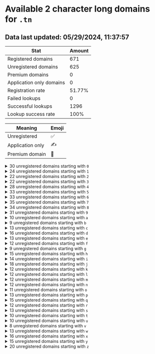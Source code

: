# Available 2 character long domains for `.tn`

## Data last updated: 05/29/2024, 11:37:57

|Stat|Amount|
|--|--|
|Registered domains|671|
|Unregistered domains|625|
|Premium domains|0|
|Application only domains|0|
|Registration rate|51.77%|
|Failed lookups|0|
|Successful lookups|1296|
|Lookup success rate|100%|


|Meaning|Emoji|
|--|--|
|Unregistered|:white_check_mark:|
|Application only|:writing_hand:|
|Premium domain|:gem:|

<details>
<summary>30 unregistered domains starting with <bold><code>0</code></bold></summary>

|Type|Domain|
|--|--|
|:white_check_mark:|`02.tn`|
|:white_check_mark:|`03.tn`|
|:white_check_mark:|`05.tn`|
|:white_check_mark:|`06.tn`|
|:white_check_mark:|`09.tn`|
|:white_check_mark:|`0a.tn`|
|:white_check_mark:|`0b.tn`|
|:white_check_mark:|`0c.tn`|
|:white_check_mark:|`0d.tn`|
|:white_check_mark:|`0e.tn`|
|:white_check_mark:|`0f.tn`|
|:white_check_mark:|`0g.tn`|
|:white_check_mark:|`0h.tn`|
|:white_check_mark:|`0i.tn`|
|:white_check_mark:|`0j.tn`|
|:white_check_mark:|`0k.tn`|
|:white_check_mark:|`0l.tn`|
|:white_check_mark:|`0m.tn`|
|:white_check_mark:|`0n.tn`|
|:white_check_mark:|`0o.tn`|
|:white_check_mark:|`0p.tn`|
|:white_check_mark:|`0q.tn`|
|:white_check_mark:|`0r.tn`|
|:white_check_mark:|`0s.tn`|
|:white_check_mark:|`0t.tn`|
|:white_check_mark:|`0u.tn`|
|:white_check_mark:|`0v.tn`|
|:white_check_mark:|`0w.tn`|
|:white_check_mark:|`0y.tn`|
|:white_check_mark:|`0z.tn`|
</details>
<details>
<summary>24 unregistered domains starting with <bold><code>1</code></bold></summary>

|Type|Domain|
|--|--|
|:white_check_mark:|`16.tn`|
|:white_check_mark:|`1a.tn`|
|:white_check_mark:|`1b.tn`|
|:white_check_mark:|`1d.tn`|
|:white_check_mark:|`1e.tn`|
|:white_check_mark:|`1f.tn`|
|:white_check_mark:|`1g.tn`|
|:white_check_mark:|`1h.tn`|
|:white_check_mark:|`1i.tn`|
|:white_check_mark:|`1j.tn`|
|:white_check_mark:|`1k.tn`|
|:white_check_mark:|`1l.tn`|
|:white_check_mark:|`1n.tn`|
|:white_check_mark:|`1o.tn`|
|:white_check_mark:|`1p.tn`|
|:white_check_mark:|`1r.tn`|
|:white_check_mark:|`1s.tn`|
|:white_check_mark:|`1t.tn`|
|:white_check_mark:|`1u.tn`|
|:white_check_mark:|`1v.tn`|
|:white_check_mark:|`1w.tn`|
|:white_check_mark:|`1x.tn`|
|:white_check_mark:|`1y.tn`|
|:white_check_mark:|`1z.tn`|
</details>
<details>
<summary>22 unregistered domains starting with <bold><code>2</code></bold></summary>

|Type|Domain|
|--|--|
|:white_check_mark:|`20.tn`|
|:white_check_mark:|`29.tn`|
|:white_check_mark:|`2c.tn`|
|:white_check_mark:|`2d.tn`|
|:white_check_mark:|`2e.tn`|
|:white_check_mark:|`2f.tn`|
|:white_check_mark:|`2h.tn`|
|:white_check_mark:|`2i.tn`|
|:white_check_mark:|`2j.tn`|
|:white_check_mark:|`2l.tn`|
|:white_check_mark:|`2m.tn`|
|:white_check_mark:|`2o.tn`|
|:white_check_mark:|`2p.tn`|
|:white_check_mark:|`2q.tn`|
|:white_check_mark:|`2r.tn`|
|:white_check_mark:|`2s.tn`|
|:white_check_mark:|`2t.tn`|
|:white_check_mark:|`2v.tn`|
|:white_check_mark:|`2w.tn`|
|:white_check_mark:|`2x.tn`|
|:white_check_mark:|`2y.tn`|
|:white_check_mark:|`2z.tn`|
</details>
<details>
<summary>22 unregistered domains starting with <bold><code>3</code></bold></summary>

|Type|Domain|
|--|--|
|:white_check_mark:|`30.tn`|
|:white_check_mark:|`31.tn`|
|:white_check_mark:|`32.tn`|
|:white_check_mark:|`34.tn`|
|:white_check_mark:|`35.tn`|
|:white_check_mark:|`36.tn`|
|:white_check_mark:|`37.tn`|
|:white_check_mark:|`3b.tn`|
|:white_check_mark:|`3e.tn`|
|:white_check_mark:|`3f.tn`|
|:white_check_mark:|`3h.tn`|
|:white_check_mark:|`3j.tn`|
|:white_check_mark:|`3k.tn`|
|:white_check_mark:|`3l.tn`|
|:white_check_mark:|`3n.tn`|
|:white_check_mark:|`3o.tn`|
|:white_check_mark:|`3q.tn`|
|:white_check_mark:|`3u.tn`|
|:white_check_mark:|`3v.tn`|
|:white_check_mark:|`3x.tn`|
|:white_check_mark:|`3y.tn`|
|:white_check_mark:|`3z.tn`|
</details>
<details>
<summary>28 unregistered domains starting with <bold><code>4</code></bold></summary>

|Type|Domain|
|--|--|
|:white_check_mark:|`40.tn`|
|:white_check_mark:|`41.tn`|
|:white_check_mark:|`42.tn`|
|:white_check_mark:|`43.tn`|
|:white_check_mark:|`46.tn`|
|:white_check_mark:|`47.tn`|
|:white_check_mark:|`48.tn`|
|:white_check_mark:|`49.tn`|
|:white_check_mark:|`4b.tn`|
|:white_check_mark:|`4e.tn`|
|:white_check_mark:|`4f.tn`|
|:white_check_mark:|`4h.tn`|
|:white_check_mark:|`4i.tn`|
|:white_check_mark:|`4j.tn`|
|:white_check_mark:|`4k.tn`|
|:white_check_mark:|`4l.tn`|
|:white_check_mark:|`4m.tn`|
|:white_check_mark:|`4n.tn`|
|:white_check_mark:|`4o.tn`|
|:white_check_mark:|`4p.tn`|
|:white_check_mark:|`4q.tn`|
|:white_check_mark:|`4r.tn`|
|:white_check_mark:|`4s.tn`|
|:white_check_mark:|`4t.tn`|
|:white_check_mark:|`4v.tn`|
|:white_check_mark:|`4w.tn`|
|:white_check_mark:|`4y.tn`|
|:white_check_mark:|`4z.tn`|
</details>
<details>
<summary>33 unregistered domains starting with <bold><code>5</code></bold></summary>

|Type|Domain|
|--|--|
|:white_check_mark:|`50.tn`|
|:white_check_mark:|`51.tn`|
|:white_check_mark:|`52.tn`|
|:white_check_mark:|`53.tn`|
|:white_check_mark:|`54.tn`|
|:white_check_mark:|`56.tn`|
|:white_check_mark:|`57.tn`|
|:white_check_mark:|`59.tn`|
|:white_check_mark:|`5a.tn`|
|:white_check_mark:|`5b.tn`|
|:white_check_mark:|`5c.tn`|
|:white_check_mark:|`5d.tn`|
|:white_check_mark:|`5e.tn`|
|:white_check_mark:|`5f.tn`|
|:white_check_mark:|`5h.tn`|
|:white_check_mark:|`5i.tn`|
|:white_check_mark:|`5j.tn`|
|:white_check_mark:|`5k.tn`|
|:white_check_mark:|`5l.tn`|
|:white_check_mark:|`5m.tn`|
|:white_check_mark:|`5n.tn`|
|:white_check_mark:|`5o.tn`|
|:white_check_mark:|`5p.tn`|
|:white_check_mark:|`5q.tn`|
|:white_check_mark:|`5r.tn`|
|:white_check_mark:|`5s.tn`|
|:white_check_mark:|`5t.tn`|
|:white_check_mark:|`5u.tn`|
|:white_check_mark:|`5v.tn`|
|:white_check_mark:|`5w.tn`|
|:white_check_mark:|`5x.tn`|
|:white_check_mark:|`5y.tn`|
|:white_check_mark:|`5z.tn`|
</details>
<details>
<summary>33 unregistered domains starting with <bold><code>6</code></bold></summary>

|Type|Domain|
|--|--|
|:white_check_mark:|`60.tn`|
|:white_check_mark:|`61.tn`|
|:white_check_mark:|`62.tn`|
|:white_check_mark:|`63.tn`|
|:white_check_mark:|`65.tn`|
|:white_check_mark:|`67.tn`|
|:white_check_mark:|`68.tn`|
|:white_check_mark:|`6a.tn`|
|:white_check_mark:|`6b.tn`|
|:white_check_mark:|`6c.tn`|
|:white_check_mark:|`6d.tn`|
|:white_check_mark:|`6e.tn`|
|:white_check_mark:|`6f.tn`|
|:white_check_mark:|`6g.tn`|
|:white_check_mark:|`6h.tn`|
|:white_check_mark:|`6i.tn`|
|:white_check_mark:|`6j.tn`|
|:white_check_mark:|`6k.tn`|
|:white_check_mark:|`6l.tn`|
|:white_check_mark:|`6m.tn`|
|:white_check_mark:|`6n.tn`|
|:white_check_mark:|`6o.tn`|
|:white_check_mark:|`6p.tn`|
|:white_check_mark:|`6q.tn`|
|:white_check_mark:|`6r.tn`|
|:white_check_mark:|`6s.tn`|
|:white_check_mark:|`6t.tn`|
|:white_check_mark:|`6u.tn`|
|:white_check_mark:|`6v.tn`|
|:white_check_mark:|`6w.tn`|
|:white_check_mark:|`6x.tn`|
|:white_check_mark:|`6y.tn`|
|:white_check_mark:|`6z.tn`|
</details>
<details>
<summary>35 unregistered domains starting with <bold><code>7</code></bold></summary>

|Type|Domain|
|--|--|
|:white_check_mark:|`70.tn`|
|:white_check_mark:|`71.tn`|
|:white_check_mark:|`72.tn`|
|:white_check_mark:|`73.tn`|
|:white_check_mark:|`74.tn`|
|:white_check_mark:|`75.tn`|
|:white_check_mark:|`76.tn`|
|:white_check_mark:|`78.tn`|
|:white_check_mark:|`79.tn`|
|:white_check_mark:|`7a.tn`|
|:white_check_mark:|`7b.tn`|
|:white_check_mark:|`7c.tn`|
|:white_check_mark:|`7d.tn`|
|:white_check_mark:|`7e.tn`|
|:white_check_mark:|`7f.tn`|
|:white_check_mark:|`7g.tn`|
|:white_check_mark:|`7h.tn`|
|:white_check_mark:|`7i.tn`|
|:white_check_mark:|`7j.tn`|
|:white_check_mark:|`7k.tn`|
|:white_check_mark:|`7l.tn`|
|:white_check_mark:|`7m.tn`|
|:white_check_mark:|`7n.tn`|
|:white_check_mark:|`7o.tn`|
|:white_check_mark:|`7p.tn`|
|:white_check_mark:|`7q.tn`|
|:white_check_mark:|`7r.tn`|
|:white_check_mark:|`7s.tn`|
|:white_check_mark:|`7t.tn`|
|:white_check_mark:|`7u.tn`|
|:white_check_mark:|`7v.tn`|
|:white_check_mark:|`7w.tn`|
|:white_check_mark:|`7x.tn`|
|:white_check_mark:|`7y.tn`|
|:white_check_mark:|`7z.tn`|
</details>
<details>
<summary>34 unregistered domains starting with <bold><code>8</code></bold></summary>

|Type|Domain|
|--|--|
|:white_check_mark:|`80.tn`|
|:white_check_mark:|`81.tn`|
|:white_check_mark:|`82.tn`|
|:white_check_mark:|`83.tn`|
|:white_check_mark:|`84.tn`|
|:white_check_mark:|`85.tn`|
|:white_check_mark:|`87.tn`|
|:white_check_mark:|`89.tn`|
|:white_check_mark:|`8a.tn`|
|:white_check_mark:|`8b.tn`|
|:white_check_mark:|`8c.tn`|
|:white_check_mark:|`8d.tn`|
|:white_check_mark:|`8e.tn`|
|:white_check_mark:|`8f.tn`|
|:white_check_mark:|`8g.tn`|
|:white_check_mark:|`8h.tn`|
|:white_check_mark:|`8i.tn`|
|:white_check_mark:|`8j.tn`|
|:white_check_mark:|`8k.tn`|
|:white_check_mark:|`8l.tn`|
|:white_check_mark:|`8m.tn`|
|:white_check_mark:|`8n.tn`|
|:white_check_mark:|`8o.tn`|
|:white_check_mark:|`8p.tn`|
|:white_check_mark:|`8q.tn`|
|:white_check_mark:|`8r.tn`|
|:white_check_mark:|`8s.tn`|
|:white_check_mark:|`8t.tn`|
|:white_check_mark:|`8u.tn`|
|:white_check_mark:|`8v.tn`|
|:white_check_mark:|`8w.tn`|
|:white_check_mark:|`8x.tn`|
|:white_check_mark:|`8y.tn`|
|:white_check_mark:|`8z.tn`|
</details>
<details>
<summary>31 unregistered domains starting with <bold><code>9</code></bold></summary>

|Type|Domain|
|--|--|
|:white_check_mark:|`90.tn`|
|:white_check_mark:|`92.tn`|
|:white_check_mark:|`93.tn`|
|:white_check_mark:|`94.tn`|
|:white_check_mark:|`95.tn`|
|:white_check_mark:|`98.tn`|
|:white_check_mark:|`9a.tn`|
|:white_check_mark:|`9b.tn`|
|:white_check_mark:|`9c.tn`|
|:white_check_mark:|`9e.tn`|
|:white_check_mark:|`9f.tn`|
|:white_check_mark:|`9g.tn`|
|:white_check_mark:|`9h.tn`|
|:white_check_mark:|`9i.tn`|
|:white_check_mark:|`9j.tn`|
|:white_check_mark:|`9k.tn`|
|:white_check_mark:|`9l.tn`|
|:white_check_mark:|`9m.tn`|
|:white_check_mark:|`9n.tn`|
|:white_check_mark:|`9o.tn`|
|:white_check_mark:|`9p.tn`|
|:white_check_mark:|`9q.tn`|
|:white_check_mark:|`9r.tn`|
|:white_check_mark:|`9s.tn`|
|:white_check_mark:|`9t.tn`|
|:white_check_mark:|`9u.tn`|
|:white_check_mark:|`9v.tn`|
|:white_check_mark:|`9w.tn`|
|:white_check_mark:|`9x.tn`|
|:white_check_mark:|`9y.tn`|
|:white_check_mark:|`9z.tn`|
</details>
<details>
<summary>10 unregistered domains starting with <bold><code>a</code></bold></summary>

|Type|Domain|
|--|--|
|:white_check_mark:|`a0.tn`|
|:white_check_mark:|`a1.tn`|
|:white_check_mark:|`a3.tn`|
|:white_check_mark:|`a5.tn`|
|:white_check_mark:|`a6.tn`|
|:white_check_mark:|`a7.tn`|
|:white_check_mark:|`a8.tn`|
|:white_check_mark:|`a9.tn`|
|:white_check_mark:|`ah.tn`|
|:white_check_mark:|`ax.tn`|
</details>
<details>
<summary>9 unregistered domains starting with <bold><code>b</code></bold></summary>

|Type|Domain|
|--|--|
|:white_check_mark:|`b0.tn`|
|:white_check_mark:|`b2.tn`|
|:white_check_mark:|`b3.tn`|
|:white_check_mark:|`b4.tn`|
|:white_check_mark:|`b5.tn`|
|:white_check_mark:|`b6.tn`|
|:white_check_mark:|`b7.tn`|
|:white_check_mark:|`b8.tn`|
|:white_check_mark:|`b9.tn`|
</details>
<details>
<summary>13 unregistered domains starting with <bold><code>c</code></bold></summary>

|Type|Domain|
|--|--|
|:white_check_mark:|`c0.tn`|
|:white_check_mark:|`c1.tn`|
|:white_check_mark:|`c2.tn`|
|:white_check_mark:|`c3.tn`|
|:white_check_mark:|`c4.tn`|
|:white_check_mark:|`c5.tn`|
|:white_check_mark:|`c6.tn`|
|:white_check_mark:|`c7.tn`|
|:white_check_mark:|`c8.tn`|
|:white_check_mark:|`c9.tn`|
|:white_check_mark:|`ck.tn`|
|:white_check_mark:|`cq.tn`|
|:white_check_mark:|`cz.tn`|
</details>
<details>
<summary>16 unregistered domains starting with <bold><code>d</code></bold></summary>

|Type|Domain|
|--|--|
|:white_check_mark:|`d0.tn`|
|:white_check_mark:|`d1.tn`|
|:white_check_mark:|`d2.tn`|
|:white_check_mark:|`d3.tn`|
|:white_check_mark:|`d4.tn`|
|:white_check_mark:|`d5.tn`|
|:white_check_mark:|`d6.tn`|
|:white_check_mark:|`d7.tn`|
|:white_check_mark:|`d8.tn`|
|:white_check_mark:|`d9.tn`|
|:white_check_mark:|`dg.tn`|
|:white_check_mark:|`dh.tn`|
|:white_check_mark:|`di.tn`|
|:white_check_mark:|`dp.tn`|
|:white_check_mark:|`dx.tn`|
|:white_check_mark:|`dz.tn`|
</details>
<details>
<summary>13 unregistered domains starting with <bold><code>e</code></bold></summary>

|Type|Domain|
|--|--|
|:white_check_mark:|`e0.tn`|
|:white_check_mark:|`e1.tn`|
|:white_check_mark:|`e2.tn`|
|:white_check_mark:|`e3.tn`|
|:white_check_mark:|`e4.tn`|
|:white_check_mark:|`e5.tn`|
|:white_check_mark:|`e6.tn`|
|:white_check_mark:|`e8.tn`|
|:white_check_mark:|`e9.tn`|
|:white_check_mark:|`ec.tn`|
|:white_check_mark:|`eh.tn`|
|:white_check_mark:|`ej.tn`|
|:white_check_mark:|`em.tn`|
</details>
<details>
<summary>12 unregistered domains starting with <bold><code>f</code></bold></summary>

|Type|Domain|
|--|--|
|:white_check_mark:|`f0.tn`|
|:white_check_mark:|`f2.tn`|
|:white_check_mark:|`f3.tn`|
|:white_check_mark:|`f4.tn`|
|:white_check_mark:|`f6.tn`|
|:white_check_mark:|`f7.tn`|
|:white_check_mark:|`f8.tn`|
|:white_check_mark:|`f9.tn`|
|:white_check_mark:|`fq.tn`|
|:white_check_mark:|`fs.tn`|
|:white_check_mark:|`ft.tn`|
|:white_check_mark:|`fz.tn`|
</details>
<details>
<summary>9 unregistered domains starting with <bold><code>g</code></bold></summary>

|Type|Domain|
|--|--|
|:white_check_mark:|`g0.tn`|
|:white_check_mark:|`g1.tn`|
|:white_check_mark:|`g3.tn`|
|:white_check_mark:|`g4.tn`|
|:white_check_mark:|`g5.tn`|
|:white_check_mark:|`g6.tn`|
|:white_check_mark:|`g7.tn`|
|:white_check_mark:|`g8.tn`|
|:white_check_mark:|`g9.tn`|
</details>
<details>
<summary>15 unregistered domains starting with <bold><code>h</code></bold></summary>

|Type|Domain|
|--|--|
|:white_check_mark:|`h0.tn`|
|:white_check_mark:|`h2.tn`|
|:white_check_mark:|`h3.tn`|
|:white_check_mark:|`h4.tn`|
|:white_check_mark:|`h5.tn`|
|:white_check_mark:|`h6.tn`|
|:white_check_mark:|`h7.tn`|
|:white_check_mark:|`h8.tn`|
|:white_check_mark:|`h9.tn`|
|:white_check_mark:|`hc.tn`|
|:white_check_mark:|`hf.tn`|
|:white_check_mark:|`hj.tn`|
|:white_check_mark:|`ho.tn`|
|:white_check_mark:|`hp.tn`|
|:white_check_mark:|`hw.tn`|
</details>
<details>
<summary>14 unregistered domains starting with <bold><code>i</code></bold></summary>

|Type|Domain|
|--|--|
|:white_check_mark:|`i0.tn`|
|:white_check_mark:|`i1.tn`|
|:white_check_mark:|`i2.tn`|
|:white_check_mark:|`i3.tn`|
|:white_check_mark:|`i4.tn`|
|:white_check_mark:|`i5.tn`|
|:white_check_mark:|`i6.tn`|
|:white_check_mark:|`i7.tn`|
|:white_check_mark:|`i9.tn`|
|:white_check_mark:|`iq.tn`|
|:white_check_mark:|`iu.tn`|
|:white_check_mark:|`iw.tn`|
|:white_check_mark:|`iy.tn`|
|:white_check_mark:|`iz.tn`|
</details>
<details>
<summary>18 unregistered domains starting with <bold><code>j</code></bold></summary>

|Type|Domain|
|--|--|
|:white_check_mark:|`j0.tn`|
|:white_check_mark:|`j1.tn`|
|:white_check_mark:|`j2.tn`|
|:white_check_mark:|`j3.tn`|
|:white_check_mark:|`j4.tn`|
|:white_check_mark:|`j5.tn`|
|:white_check_mark:|`j6.tn`|
|:white_check_mark:|`j7.tn`|
|:white_check_mark:|`j8.tn`|
|:white_check_mark:|`j9.tn`|
|:white_check_mark:|`ji.tn`|
|:white_check_mark:|`jq.tn`|
|:white_check_mark:|`jr.tn`|
|:white_check_mark:|`jt.tn`|
|:white_check_mark:|`jw.tn`|
|:white_check_mark:|`jx.tn`|
|:white_check_mark:|`jy.tn`|
|:white_check_mark:|`jz.tn`|
</details>
<details>
<summary>12 unregistered domains starting with <bold><code>k</code></bold></summary>

|Type|Domain|
|--|--|
|:white_check_mark:|`k0.tn`|
|:white_check_mark:|`k1.tn`|
|:white_check_mark:|`k3.tn`|
|:white_check_mark:|`k4.tn`|
|:white_check_mark:|`k5.tn`|
|:white_check_mark:|`k6.tn`|
|:white_check_mark:|`k7.tn`|
|:white_check_mark:|`k8.tn`|
|:white_check_mark:|`k9.tn`|
|:white_check_mark:|`kf.tn`|
|:white_check_mark:|`kq.tn`|
|:white_check_mark:|`kx.tn`|
</details>
<details>
<summary>12 unregistered domains starting with <bold><code>l</code></bold></summary>

|Type|Domain|
|--|--|
|:white_check_mark:|`l0.tn`|
|:white_check_mark:|`l1.tn`|
|:white_check_mark:|`l2.tn`|
|:white_check_mark:|`l4.tn`|
|:white_check_mark:|`l5.tn`|
|:white_check_mark:|`l7.tn`|
|:white_check_mark:|`l8.tn`|
|:white_check_mark:|`l9.tn`|
|:white_check_mark:|`lf.tn`|
|:white_check_mark:|`lq.tn`|
|:white_check_mark:|`lt.tn`|
|:white_check_mark:|`lz.tn`|
</details>
<details>
<summary>12 unregistered domains starting with <bold><code>m</code></bold></summary>

|Type|Domain|
|--|--|
|:white_check_mark:|`m0.tn`|
|:white_check_mark:|`m1.tn`|
|:white_check_mark:|`m2.tn`|
|:white_check_mark:|`m3.tn`|
|:white_check_mark:|`m4.tn`|
|:white_check_mark:|`m5.tn`|
|:white_check_mark:|`m6.tn`|
|:white_check_mark:|`m7.tn`|
|:white_check_mark:|`m8.tn`|
|:white_check_mark:|`m9.tn`|
|:white_check_mark:|`ml.tn`|
|:white_check_mark:|`ms.tn`|
</details>
<details>
<summary>12 unregistered domains starting with <bold><code>n</code></bold></summary>

|Type|Domain|
|--|--|
|:white_check_mark:|`n0.tn`|
|:white_check_mark:|`n2.tn`|
|:white_check_mark:|`n3.tn`|
|:white_check_mark:|`n4.tn`|
|:white_check_mark:|`n5.tn`|
|:white_check_mark:|`n6.tn`|
|:white_check_mark:|`n7.tn`|
|:white_check_mark:|`n8.tn`|
|:white_check_mark:|`n9.tn`|
|:white_check_mark:|`nk.tn`|
|:white_check_mark:|`nq.tn`|
|:white_check_mark:|`nw.tn`|
</details>
<details>
<summary>11 unregistered domains starting with <bold><code>o</code></bold></summary>

|Type|Domain|
|--|--|
|:white_check_mark:|`o0.tn`|
|:white_check_mark:|`o1.tn`|
|:white_check_mark:|`o4.tn`|
|:white_check_mark:|`o5.tn`|
|:white_check_mark:|`o6.tn`|
|:white_check_mark:|`o7.tn`|
|:white_check_mark:|`o8.tn`|
|:white_check_mark:|`o9.tn`|
|:white_check_mark:|`oh.tn`|
|:white_check_mark:|`om.tn`|
|:white_check_mark:|`os.tn`|
</details>
<details>
<summary>13 unregistered domains starting with <bold><code>p</code></bold></summary>

|Type|Domain|
|--|--|
|:white_check_mark:|`p0.tn`|
|:white_check_mark:|`p1.tn`|
|:white_check_mark:|`p2.tn`|
|:white_check_mark:|`p3.tn`|
|:white_check_mark:|`p4.tn`|
|:white_check_mark:|`p5.tn`|
|:white_check_mark:|`p6.tn`|
|:white_check_mark:|`p7.tn`|
|:white_check_mark:|`p8.tn`|
|:white_check_mark:|`p9.tn`|
|:white_check_mark:|`pk.tn`|
|:white_check_mark:|`po.tn`|
|:white_check_mark:|`pv.tn`|
</details>
<details>
<summary>15 unregistered domains starting with <bold><code>q</code></bold></summary>

|Type|Domain|
|--|--|
|:white_check_mark:|`q0.tn`|
|:white_check_mark:|`q1.tn`|
|:white_check_mark:|`q2.tn`|
|:white_check_mark:|`q3.tn`|
|:white_check_mark:|`q4.tn`|
|:white_check_mark:|`q5.tn`|
|:white_check_mark:|`q6.tn`|
|:white_check_mark:|`q7.tn`|
|:white_check_mark:|`q8.tn`|
|:white_check_mark:|`qc.tn`|
|:white_check_mark:|`qg.tn`|
|:white_check_mark:|`qh.tn`|
|:white_check_mark:|`qi.tn`|
|:white_check_mark:|`qj.tn`|
|:white_check_mark:|`qz.tn`|
</details>
<details>
<summary>12 unregistered domains starting with <bold><code>r</code></bold></summary>

|Type|Domain|
|--|--|
|:white_check_mark:|`r0.tn`|
|:white_check_mark:|`r1.tn`|
|:white_check_mark:|`r2.tn`|
|:white_check_mark:|`r3.tn`|
|:white_check_mark:|`r4.tn`|
|:white_check_mark:|`r5.tn`|
|:white_check_mark:|`r6.tn`|
|:white_check_mark:|`r8.tn`|
|:white_check_mark:|`r9.tn`|
|:white_check_mark:|`rf.tn`|
|:white_check_mark:|`ri.tn`|
|:white_check_mark:|`rw.tn`|
</details>
<details>
<summary>13 unregistered domains starting with <bold><code>s</code></bold></summary>

|Type|Domain|
|--|--|
|:white_check_mark:|`s0.tn`|
|:white_check_mark:|`s1.tn`|
|:white_check_mark:|`s2.tn`|
|:white_check_mark:|`s3.tn`|
|:white_check_mark:|`s5.tn`|
|:white_check_mark:|`s6.tn`|
|:white_check_mark:|`s7.tn`|
|:white_check_mark:|`s8.tn`|
|:white_check_mark:|`s9.tn`|
|:white_check_mark:|`sj.tn`|
|:white_check_mark:|`sl.tn`|
|:white_check_mark:|`sx.tn`|
|:white_check_mark:|`sy.tn`|
</details>
<details>
<summary>10 unregistered domains starting with <bold><code>t</code></bold></summary>

|Type|Domain|
|--|--|
|:white_check_mark:|`t0.tn`|
|:white_check_mark:|`t2.tn`|
|:white_check_mark:|`t3.tn`|
|:white_check_mark:|`t4.tn`|
|:white_check_mark:|`t5.tn`|
|:white_check_mark:|`t6.tn`|
|:white_check_mark:|`t7.tn`|
|:white_check_mark:|`t9.tn`|
|:white_check_mark:|`tj.tn`|
|:white_check_mark:|`tq.tn`|
</details>
<details>
<summary>10 unregistered domains starting with <bold><code>u</code></bold></summary>

|Type|Domain|
|--|--|
|:white_check_mark:|`u0.tn`|
|:white_check_mark:|`u1.tn`|
|:white_check_mark:|`u2.tn`|
|:white_check_mark:|`u3.tn`|
|:white_check_mark:|`u4.tn`|
|:white_check_mark:|`u5.tn`|
|:white_check_mark:|`u6.tn`|
|:white_check_mark:|`u7.tn`|
|:white_check_mark:|`u8.tn`|
|:white_check_mark:|`u9.tn`|
</details>
<details>
<summary>8 unregistered domains starting with <bold><code>v</code></bold></summary>

|Type|Domain|
|--|--|
|:white_check_mark:|`v0.tn`|
|:white_check_mark:|`v1.tn`|
|:white_check_mark:|`v3.tn`|
|:white_check_mark:|`v5.tn`|
|:white_check_mark:|`v7.tn`|
|:white_check_mark:|`v8.tn`|
|:white_check_mark:|`v9.tn`|
|:white_check_mark:|`vb.tn`|
</details>
<details>
<summary>13 unregistered domains starting with <bold><code>w</code></bold></summary>

|Type|Domain|
|--|--|
|:white_check_mark:|`w0.tn`|
|:white_check_mark:|`w1.tn`|
|:white_check_mark:|`w3.tn`|
|:white_check_mark:|`w5.tn`|
|:white_check_mark:|`w6.tn`|
|:white_check_mark:|`w7.tn`|
|:white_check_mark:|`w8.tn`|
|:white_check_mark:|`w9.tn`|
|:white_check_mark:|`wb.tn`|
|:white_check_mark:|`wf.tn`|
|:white_check_mark:|`wg.tn`|
|:white_check_mark:|`wh.tn`|
|:white_check_mark:|`wq.tn`|
</details>
<details>
<summary>16 unregistered domains starting with <bold><code>x</code></bold></summary>

|Type|Domain|
|--|--|
|:white_check_mark:|`x0.tn`|
|:white_check_mark:|`x1.tn`|
|:white_check_mark:|`x2.tn`|
|:white_check_mark:|`x4.tn`|
|:white_check_mark:|`x5.tn`|
|:white_check_mark:|`x6.tn`|
|:white_check_mark:|`x7.tn`|
|:white_check_mark:|`x8.tn`|
|:white_check_mark:|`x9.tn`|
|:white_check_mark:|`xd.tn`|
|:white_check_mark:|`xf.tn`|
|:white_check_mark:|`xh.tn`|
|:white_check_mark:|`xj.tn`|
|:white_check_mark:|`xk.tn`|
|:white_check_mark:|`xq.tn`|
|:white_check_mark:|`xw.tn`|
</details>
<details>
<summary>15 unregistered domains starting with <bold><code>y</code></bold></summary>

|Type|Domain|
|--|--|
|:white_check_mark:|`y0.tn`|
|:white_check_mark:|`y1.tn`|
|:white_check_mark:|`y3.tn`|
|:white_check_mark:|`y4.tn`|
|:white_check_mark:|`y5.tn`|
|:white_check_mark:|`y6.tn`|
|:white_check_mark:|`y7.tn`|
|:white_check_mark:|`y8.tn`|
|:white_check_mark:|`y9.tn`|
|:white_check_mark:|`yf.tn`|
|:white_check_mark:|`yi.tn`|
|:white_check_mark:|`yk.tn`|
|:white_check_mark:|`yp.tn`|
|:white_check_mark:|`yq.tn`|
|:white_check_mark:|`ys.tn`|
</details>
<details>
<summary>20 unregistered domains starting with <bold><code>z</code></bold></summary>

|Type|Domain|
|--|--|
|:white_check_mark:|`z0.tn`|
|:white_check_mark:|`z1.tn`|
|:white_check_mark:|`z2.tn`|
|:white_check_mark:|`z3.tn`|
|:white_check_mark:|`z4.tn`|
|:white_check_mark:|`z5.tn`|
|:white_check_mark:|`z6.tn`|
|:white_check_mark:|`z7.tn`|
|:white_check_mark:|`z8.tn`|
|:white_check_mark:|`z9.tn`|
|:white_check_mark:|`zc.tn`|
|:white_check_mark:|`zd.tn`|
|:white_check_mark:|`zf.tn`|
|:white_check_mark:|`zj.tn`|
|:white_check_mark:|`zk.tn`|
|:white_check_mark:|`zq.tn`|
|:white_check_mark:|`zs.tn`|
|:white_check_mark:|`zw.tn`|
|:white_check_mark:|`zx.tn`|
|:white_check_mark:|`zy.tn`|
</details>